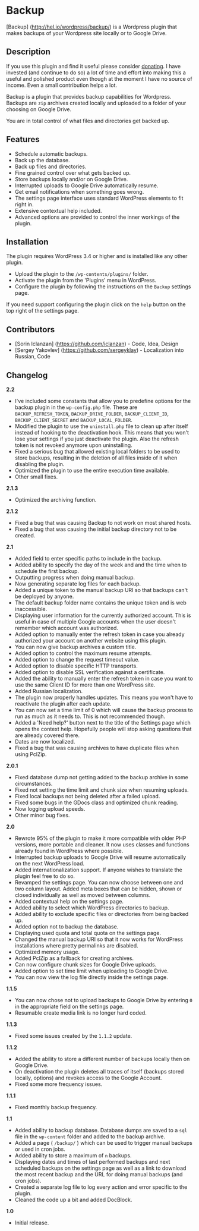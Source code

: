 # Backup

[Backup] (http://hel.io/wordpress/backup/) is a Wordpress plugin that makes backups of your Wordpress site locally or to
Google Drive.


## Description

If you use this plugin and find it useful please consider [donating](http://hel.io/donate/ "Make a donation for your
favorite WordPress plugin."). I have invested (and continue to do so) a lot of time and effort into making this a useful
and polished product even though at the moment I have no source of income. Even a small contribution helps a lot.

Backup is a plugin that provides backup capabilities for Wordpress. Backups are `zip` archives created locally and
uploaded to a folder of your choosing on Google Drive.

You are in total control of what files and directories get backed up.

## Features

- Schedule automatic backups.
- Back up the database.
- Back up files and directories.
- Fine grained control over what gets backed up.
- Store backups locally and/or on Google Drive.
- Interrupted uploads to Google Drive automatically resume.
- Get email notifications when something goes wrong.
- The settings page interface uses standard WordPress elements to fit right in.
- Extensive contextual help included.
- Advanced options are provided to control the inner workings of the plugin.


## Installation

The plugin requires WordPress 3.4 or higher and is installed like any other plugin.

- Upload the plugin to the `/wp-contents/plugins/` folder.
- Activate the plugin from the 'Plugins' menu in WordPress.
- Configure the plugin by following the instructions on the `Backup` settings page.

If you need support configuring the plugin click on the `help` button on the top right of the settings page.


## Contributors

- [Sorin Iclanzan] (https://github.com/iclanzan) - Code, Idea, Design
- [Sergey Yakovlev] (https://github.com/sergeyklay) - Localization into Russian, Code


## Changelog

**2.2**
- I've included some constants that allow you to predefine options for the backup plugin in the `wp-config.php` file. These are `BACKUP_REFRESH_TOKEN`, `BACKUP_DRIVE_FOLDER`, `BACKUP_CLIENT_ID`, `BACKUP_CLIENT_SECRET` and `BACKUP_LOCAL_FOLDER`.
- Modified the plugin to use the `uninstall.php` file to clean up after itself instead of hooking to the deactivation hook. This means that you won't lose your settings if you just deactivate the plugin. Also the refresh token is not revoked anymore upon uninstalling.
- Fixed a serious bug that allowed existing local folders to be used to store backups, resulting in the deletion of all files inside of it when disabling the plugin.
- Optimized the plugin to use the entire execution time available.
- Other small fixes.

**2.1.3**
- Optimized the archiving function.

**2.1.2**
- Fixed a bug that was causing Backup to not work on most shared hosts.
- Fixed a bug that was causing the initial backup directory not to be created.

**2.1**
- Added field to enter specific paths to include in the backup.
- Added ability to specify the day of the week and and the time when to schedule the first backup.
- Outputting progress when doing manual backup.
- Now generating separate log files for each backup.
- Added a unique token to the manual backup URI so that backups can't be deployed by anyone.
- The default backup folder name contains the unique token and is web inaccessible.
- Displaying user information for the currently authorized account. This is useful in case of multiple Google accounts when the user doesn't remember which account was authorized.
- Added option to manually enter the refresh token in case you already authorized your account on another website using this plugin.
- You can now give backup archives a custom title.
- Added option to control the maximum resume attempts.
- Added option to change the request timeout value.
- Added option to disable specific HTTP transports.
- Added option to disable SSL verification against a certificate.
- Added the ability to manually enter the refresh token in case you want to use the same Client ID for more than one WordPress site.
- Added Russian localization.
- The plugin now properly handles updates. This means you won't have to reactivate the plugin after each update.
- You can now set a time limit of 0 which will cause the backup process to run as much as it needs to. This is not recommended though.
- Added a 'Need help?' button next to the title of the Settings page which opens the context help. Hopefully people will stop asking questions that are already covered there.
- Dates are now localized.
- Fixed a bug that was causing archives to have duplicate files when using PclZip.

**2.0.1**
- Fixed database dump not getting added to the backup archive in some circumstances.
- Fixed not setting the time limit and chunk size when resuming uploads.
- Fixed local backups not being deleted after a failed upload.
- Fixed some bugs in the GDocs class and optimized chunk reading.
- Now logging upload speeds.
- Other minor bug fixes.

**2.0**
- Rewrote 95% of the plugin to make it more compatible with older PHP versions, more portable and cleaner. It now uses classes and functions already found in WordPress where possible.
- Interrupted backup uploads to Google Drive will resume automatically on the next WordPress load.
- Added internationalization support. If anyone wishes to translate the plugin feel free to do so.
- Revamped the settings page. You can now choose between one and two column layout. Added meta boxes that can be hidden, shown or closed individually as well as moved between columns.
- Added contextual help on the settings page.
- Added ability to select which WordPress directories to backup.
- Added ability to exclude specific files or directories from being backed up.
- Added option not to backup the database.
- Displaying used quota and total quota on the settings page.
- Changed the manual backup URI so that it now works for WordPress installations where pretty permalinks are disabled.
- Optimized memory usage.
- Added PclZip as a fallback for creating archives.
- Can now configure chunk sizes for Google Drive uploads.
- Added option to set time limit when uploading to Google Drive.
- You can now view the log file directly inside the settings page.

**1.1.5**
- You can now chose not to upload backups to Google Drive by entering `0` in the appropriate field on the settings page.
- Resumable create media link is no longer hard coded.

**1.1.3**
- Fixed some issues created by the `1.1.2` update.

**1.1.2**
- Added the ability to store a different number of backups locally then on Google Drive.
- On deactivation the plugin deletes all traces of itself (backups stored locally, options) and revokes access to the Google Account.
- Fixed some more frequency issues.

**1.1.1**
- Fixed monthly backup frequency.

**1.1**
- Added ability to backup database. Database dumps are saved to a `sql` file in the `wp-content` folder and added to the backup archive.
- Added a page ( `/backup/` ) which can be used to trigger manual backups or used in cron jobs.
- Added ability to store a maximum of `n` backups.
- Displaying dates and times of last performed backups and next scheduled backups on the settings page as well as a link to download the most recent backup and the URL for doing manual backups (and cron jobs).
- Created a separate log file to log every action and error specific to the plugin.
- Cleaned the code up a bit and added DocBlock.

**1.0**
- Initial release.
